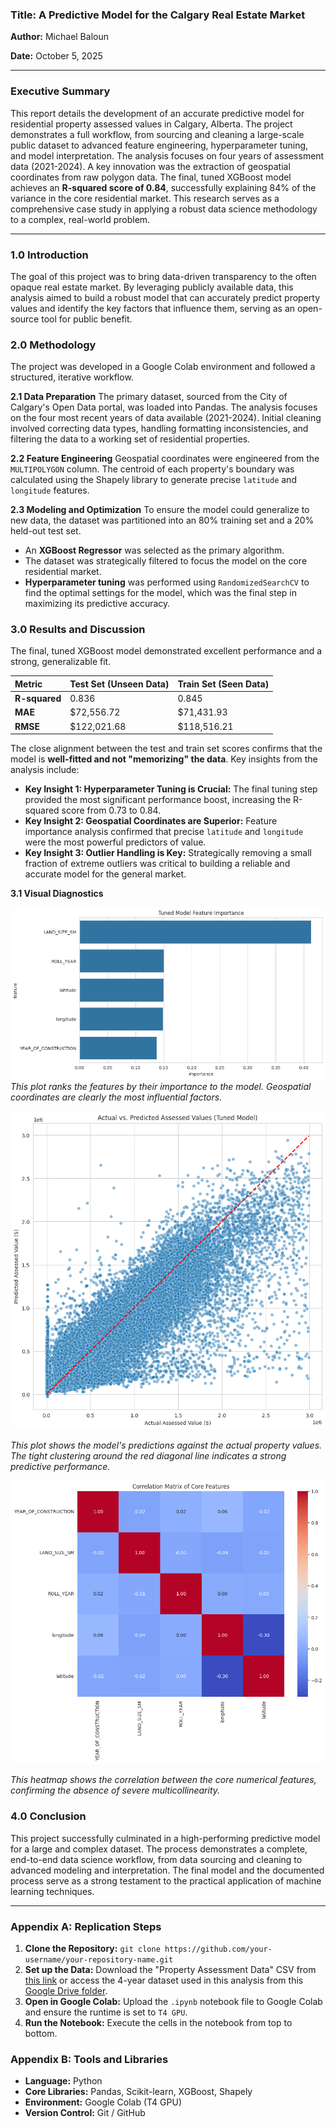 ### **Title:** A Predictive Model for the Calgary Real Estate Market

**Author:** Michael Baloun

**Date:** October 5, 2025

---

### **Executive Summary**

This report details the development of an accurate predictive model for residential property assessed values in Calgary, Alberta. The project demonstrates a full workflow, from sourcing and cleaning a large-scale public dataset to advanced feature engineering, hyperparameter tuning, and model interpretation. The analysis focuses on four years of assessment data (2021-2024). A key innovation was the extraction of geospatial coordinates from raw polygon data. The final, tuned XGBoost model achieves an **R-squared score of 0.84**, successfully explaining 84% of the variance in the core residential market. This research serves as a comprehensive case study in applying a robust data science methodology to a complex, real-world problem.

---

### **1.0 Introduction**

The goal of this project was to bring data-driven transparency to the often opaque real estate market. By leveraging publicly available data, this analysis aimed to build a robust model that can accurately predict property values and identify the key factors that influence them, serving as an open-source tool for public benefit.

### **2.0 Methodology**

The project was developed in a Google Colab environment and followed a structured, iterative workflow.

**2.1 Data Preparation**
The primary dataset, sourced from the City of Calgary's Open Data portal, was loaded into Pandas. The analysis focuses on the four most recent years of data available (2021-2024). Initial cleaning involved correcting data types, handling formatting inconsistencies, and filtering the data to a working set of residential properties.

**2.2 Feature Engineering**
Geospatial coordinates were engineered from the `MULTIPOLYGON` column. The centroid of each property's boundary was calculated using the Shapely library to generate precise `latitude` and `longitude` features.

**2.3 Modeling and Optimization**
To ensure the model could generalize to new data, the dataset was partitioned into an 80% training set and a 20% held-out test set.
* An **XGBoost Regressor** was selected as the primary algorithm.
* The dataset was strategically filtered to focus the model on the core residential market.
* **Hyperparameter tuning** was performed using `RandomizedSearchCV` to find the optimal settings for the model, which was the final step in maximizing its predictive accuracy.

### **3.0 Results and Discussion**

The final, tuned XGBoost model demonstrated excellent performance and a strong, generalizable fit.

| Metric | Test Set (Unseen Data) | Train Set (Seen Data) |
| :--- | :--- | :--- |
| **R-squared** | 0.836 | 0.845 |
| **MAE** | $72,556.72 | $71,431.93 |
| **RMSE** | $122,021.68 | $118,516.21 |

The close alignment between the test and train set scores confirms that the model is **well-fitted and not "memorizing" the data**. Key insights from the analysis include:

* **Key Insight 1: Hyperparameter Tuning is Crucial:** The final tuning step provided the most significant performance boost, increasing the R-squared score from 0.73 to 0.84.
* **Key Insight 2: Geospatial Coordinates are Superior:** Feature importance analysis confirmed that precise `latitude` and `longitude` were the most powerful predictors of value.
* **Key Insight 3: Outlier Handling is Key:** Strategically removing a small fraction of extreme outliers was critical to building a reliable and accurate model for the general market.

**3.1 Visual Diagnostics**

![Feature Importance Plot](./images/Tuned_Feature_Importance.png)
*This plot ranks the features by their importance to the model. Geospatial coordinates are clearly the most influential factors.*

![Actual vs Predicted Plot](./images/Actual_vs_Predicted_Values.png)

*This plot shows the model's predictions against the actual property values. The tight clustering around the red diagonal line indicates a strong predictive performance.*

![Correlation Matrix](./images/Correlation_Matrix.png)

*This heatmap shows the correlation between the core numerical features, confirming the absence of severe multicollinearity.*

### **4.0 Conclusion**

This project successfully culminated in a high-performing predictive model for a large and complex dataset. The process demonstrates a complete, end-to-end data science workflow, from data sourcing and cleaning to advanced modeling and interpretation. The final model and the documented process serve as a strong testament to the practical application of machine learning techniques.

---

### **Appendix A: Replication Steps**

1.  **Clone the Repository:** `git clone https://github.com/your-username/your-repository-name.git`
2.  **Set up the Data:** Download the "Property Assessment Data" CSV from [this link](https://data.calgary.ca/Government/Total-Property-Assessed-Value/dmd8-bmxh) or access the 4-year dataset used in this analysis from this [Google Drive folder](https://drive.google.com/drive/folders/1pFD7AK32eBGZV5wry9PpK3Dd4mWuSmTg?usp=sharing).
3.  **Open in Google Colab:** Upload the `.ipynb` notebook file to Google Colab and ensure the runtime is set to `T4 GPU`.
4.  **Run the Notebook:** Execute the cells in the notebook from top to bottom.

### **Appendix B: Tools and Libraries**

* **Language:** Python
* **Core Libraries:** Pandas, Scikit-learn, XGBoost, Shapely
* **Environment:** Google Colab (T4 GPU)
* **Version Control:** Git / GitHub
